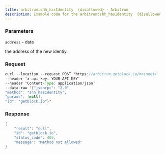 ```yaml
---
title: arbitrum:shh_hasIdentity  {disallowed} - Arbitrum
description: Example code for the arbitrum:shh_hasIdentity  {disallowed} json-rpc method. Сomplete guide on how to use arbitrum:shh_hasIdentity  {disallowed} json-rpc in GetBlock.io Web3 documentation.
---
```


### Parameters


`address` - data

the address of the new identiy.

### Request

``` java
curl --location --request POST 'https://arbitrum.getblock.io/mainnet/' 
--header 'x-api-key: YOUR-API-KEY' 
--header 'Content-Type: application/json' 
--data-raw '{"jsonrpc": "2.0",
"method": "shh_hasIdentity",
"params": [null],
"id": "getblock.io"}'
```

###  Response

``` java
{
    "result": "null",
    "id": "getblock.io",
    "status_code": 405,
    "message": "Method not allowed"
}
```

